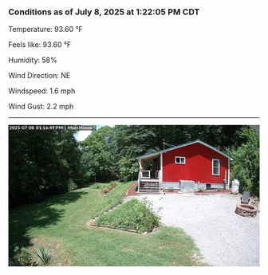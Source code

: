 ### Conditions as of July 8, 2025 at 1:22:05 PM CDT 

Temperature: 93.60 &deg;F

Feels like: 93.60 &deg;F

Humidity: 58%

Wind Direction: NE

Windspeed: 1.6 mph

Wind Gust: 2.2 mph

---

<img src="./images/latest.jpeg"/>

